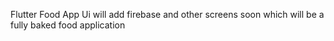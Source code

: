 Flutter Food App Ui will add firebase and other screens soon which will be a fully baked food application 
